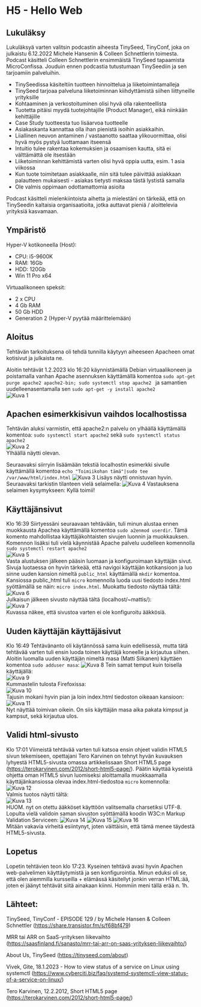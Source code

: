 # H5 - Hello Web

## Lukuläksy
Lukuläksyä varten valitsin podcastin aiheesta TinySeed, TinyConf, joka on julkaistu 6.12.2022 Michele Hansenin & Colleen Schnettlerin toimesta. Podcast käsitteli Colleen Schnettlerin ensimmäistä TinySeed tapaamista MicroConfissa. Jouduin ennen podcastia tutustumaan TinySeediin ja sen tarjoamiin palveluihin.

- TinySeedissa käsiteltiin tuotteen hinnoittelua ja liiketoimintamalleja
- TinySeed tarjoaa palveluna liiketoiminnan kiihdyttämistä siihen liittyneille yrityksille
- Kohtaaminen ja verkostoituminen olisi hyvä olla rakenteellista
- Tuotetta pitäisi myydä tuotejohtajille (Product Manager), eikä niinkään kehittäjille
- Case Study tuotteesta tuo lisäarvoa tuotteelle
- Asiakaskanta kannattaa olla ihan pienistä isoihin asiakkaihin. 
- Liiallinen neuvon antaminen / vastaanotto saattaa ylikouormittaa, olisi hyvä myös pystyä luottamaan itseensä
- Intuitio tulee rakentaa kokemuksien ja osaamisen kautta, sitä ei välttämättä ole itsestään
- Liiketoiminnan kehittämistä varten olisi hyvä oppia uutta, esim. 1 asia viikossa
- Kun tuote toimitetaan asiakkaalle, niin sitä tulee päivittää asiakkaan palautteen mukaisesti - asiakas tietysti maksaa tästä lystistä samalla
- Ole valmis oppimaan odottamattomia asioita

Podcast käsitteli mielenkiintoista aihetta ja mielestäni on tärkeää, että on TinySeedin kaltaisia organisaatioita, jotka auttavat pieniä / aloittelevia yrityksiä kasvamaan.


## Ympäristö

Hyper-V kotikoneella (Host):

- CPU: i5-9600K
- RAM: 16Gb
- HDD: 120Gb
- Win 11 Pro x64

Virtuaalikoneen speksit:

- 2 x CPU
- 4 Gb RAM
- 50 Gb HDD
- Generation 2 (Hyper-V pyytää määrittelemään)

## Aloitus 
Tehtävän tarkoituksena oli tehdä tunnilla käytyyn aiheeseen Apacheen omat kotisivut ja julkaista ne.

Aloitin tehtävät 1.2.2023 klo 16:20 käynnistämällä Debian virtuaalikoneen ja poistamalla vanhan Apache asennuksen käyttämällä komentoa
```sudo apt-get purge apache2 apache2-bin; sudo systemctl stop apache2 ``` ja samantien uudelleenasentamalla sen ```sudo apt-get -y install apache2``` </br>
![Kuva 1](https://user-images.githubusercontent.com/122887740/216070555-900ce178-b982-42c9-871f-93dc0517c728.png) </br>

## Apachen esimerkkisivun vaihdos localhostissa
Tehtävän aluksi varmistin, että apache2:n palvelu on ylhäällä käyttämällä komentoa: ```sudo systemctl start apache2``` sekä ```sudo systemctl status apache2```</br>
![Kuva 2](https://user-images.githubusercontent.com/122887740/216071847-57e8385d-ff19-4705-ae28-8c45bcaf0848.png) </br>
Ylhäällä näytti olevan. </br>

Seuraavaksi siirryin lisäämään tekstiä localhostin esimerkki sivulle käyttämällä komentoa ```echo "Toimiikohan tämä"|sudo tee /var/www/html/index.html```
![Kuva 3](https://user-images.githubusercontent.com/122887740/216072506-29dbd4cd-3037-4026-8995-86ff11dd460c.png)
Lisäys näytti onnistuvan hyvin. Seuraavaksi tarkistin tilanteen vielä selaimella:
![Kuva 4](https://user-images.githubusercontent.com/122887740/216072709-7d1dab3c-b8c1-4901-867e-68935f8b187d.png)
Vastauksena selaimen kysymykseen: Kyllä toimii!

## Käyttäjänsivut
Klo 16:39
Siirtyessäni seuraavaan tehtävään, tuli minun alustaa ennen muokkausta Apachea käyttämällä komentoa ```sudo a2enmod userdir```. Tämä komento mahdollistaa käyttäjäkohtaisten sivujen luonnin ja muokkauksen. Komennon lisäksi tuli vielä käynnistää Apache palvelu uudelleen komennolla ```sudo systemctl restart apache2```</br>
![Kuva 5](https://user-images.githubusercontent.com/122887740/216073860-776e4c08-7b83-41e5-a8d7-be1ee0d9038c.png)</br>
Vasta alustuksen jälkeen pääsin luomaan ja konfiguroimaan käyttäjän sivut. Sivuja luotaessa on hyvin tärkeää, että navigoi käyttäjän kotikansioon ja luo sinne uuden kansion nimeltä ```public_html``` käyttämällä ```mkdir``` komentoa. Kansiossa public_html tuli ```micro``` komennolla luoda uusi tiedosto index.html syöttämällä se näin: ```micro index.html```. Muokattu tiedosto näyttää tältä: </br>
![Kuva 6](https://user-images.githubusercontent.com/122887740/216074992-97298bc5-c2b6-4f77-b33e-8e0a0d120bcf.png)</br>
Julkaisun jälkeen sivusto näyttää tältä (localhost/~mattis/): </br>
![Kuva 7](https://user-images.githubusercontent.com/122887740/216075296-507d2fe1-04d0-433b-9e6d-a9057941eb6e.png)</br>
Kuvassa näkee, että sivustoa varten ei ole konfiguroitu ääkkösiä. </br>

## Uuden käyttäjän käyttäjäsivut
Klo 16:49
Tehtävänanto oli käytännössä sama kuin edellisessä, mutta tätä tehtävää varten tuli ensin luoda toinen käyttäjä koneelle ja kirjautua siihen. Aloitin luomalla uuden käyttäjän nimeltä masa (Matti Siikanen) käyttäen komentoa ```sudo adduser masa```:
![Kuva 8](https://user-images.githubusercontent.com/122887740/216076439-d35c0baa-bf31-4d75-9328-d7fb5c9afd00.png)
Tein samat temput kuin toisella käyttäjällä:</br>
![Kuva 9](https://user-images.githubusercontent.com/122887740/216078241-5c2cb714-d020-47c2-b2f9-546ddb5757cf.png)</br>
Kummastelin tulosta Firefoxissa: </br>
![Kuva 10](https://user-images.githubusercontent.com/122887740/216078433-767830e7-ab81-4b12-9193-376a3ce5e05d.png)</br>
Tajusin mokani hyvin pian ja loin index.html tiedoston oikeaan kansioon: </br>
![Kuva 11](https://user-images.githubusercontent.com/122887740/216078733-e35fef38-0894-4da4-93b8-9948f9b14144.png)</br>
Nyt näyttää toimivan oikein. On siis käyttäjän masa aika pakata kimpsut ja kampsut, sekä kirjautua ulos.

## Validi html-sivusto
Klo 17:01
Viimeistä tehtävää varten tuli katsoa ensin ohjeet validin HTML5 sivun tekemiseen, opettajani Tero Karvinen on tehnyt hyvän kuvauksen lyhyestä HTML5-sivusta omassa artikkelissaan Short HTML5 page (https://terokarvinen.com/2012/short-html5-page/). Päätin käyttää kyseistä ohjetta oman HTML5 sivun luomiseksi aloittamalla muokkaamalla käyttäjänkansiossa olevaa index.html-tiedostoa ```micro``` komennolla: </br>
![Kuva 12](https://user-images.githubusercontent.com/122887740/216082441-24741a18-af38-494d-a184-571ed02651d8.png)</br>
Valmis tuotos näytti tältä: </br>
![Kuva 13](https://user-images.githubusercontent.com/122887740/216082899-21130619-313a-4565-9197-531c159727ad.png)</br>
HUOM. nyt on otettu ääkköset käyttöön valitsemalla charsetiksi UTF-8. </br>
Lopulta vielä validoin saman sivuston syöttämällä koodin W3C:n Markup Validation Serviceen:
![Kuva 14](https://user-images.githubusercontent.com/122887740/216084015-94459468-52c5-481b-b5a5-659d239bbe81.png)
![Kuva 15](https://user-images.githubusercontent.com/122887740/216084026-ad3a2074-f839-4e7a-8895-1b5dd0236efe.png)
![Kuva 16](https://user-images.githubusercontent.com/122887740/216084035-c62daf9e-8b56-43b3-8d14-6e137706f7c4.png)</br>
Mitään vakavia virheitä esiintynyt, joten väittäisin, että tämä menee täydestä HTML5-sivusta.


## Lopetus
Lopetin tehtävien teon klo 17:23. Kyseinen tehtävä avasi hyvin Apachen web-palvelimen käyttäytymistä ja sen konfigurointia. Minun eduksi oli se, että olen aiemmilla kursseilla + elämässä käsitellyt jonkin verran HTML:ää, joten ei jäänyt tehtävät siitä ainakaan kiinni. Hommiin meni tällä erää n. 1h.

## Lähteet:
TinySeed, TinyConf - EPISODE 129 / by Michele Hansen & Colleen Schnettler (https://share.transistor.fm/s/f68bf479)

MRR tai ARR on SaaS-yrityksen liikevaihto (https://saasfinland.fi/sanasto/mrr-tai-arr-on-saas-yrityksen-liikevaihto/)

About Us, TinySeed (https://tinyseed.com/about)

Vivek, Gite, 18.1.2023 - How to view status of a service on Linux using systemctl 
(https://www.cyberciti.biz/faq/systemd-systemctl-view-status-of-a-service-on-linux/)

Tero Karvinen, 12.2.2012, Short HTML5 page (https://terokarvinen.com/2012/short-html5-page/)
